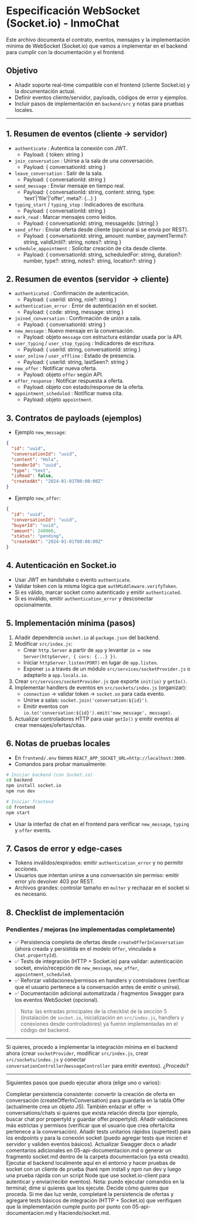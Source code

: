 # Especificación WebSocket (Socket.io) - InmoChat

Este archivo documenta el contrato, eventos, mensajes y la implementación mínima de WebSocket (Socket.io) que vamos a implementar en el backend para cumplir con la documentación y el frontend.

## Objetivo
- Añadir soporte real-time compatible con el frontend (cliente Socket.io) y la documentación actual.
- Definir eventos cliente/servidor, payloads, códigos de error y ejemplos.
- Incluir pasos de implementación en `backend/src` y notas para pruebas locales.

---

## 1. Resumen de eventos (cliente -> servidor)
- `authenticate` : Autentica la conexión con JWT.
  - Payload: { token: string }
- `join_conversation` : Unirse a la sala de una conversación.
  - Payload: { conversationId: string }
- `leave_conversation` : Salir de la sala.
  - Payload: { conversationId: string }
- `send_message` : Enviar mensaje en tiempo real.
  - Payload: { conversationId: string, content: string, type: 'text'|'file'|'offer', meta?: {...} }
- `typing_start` / `typing_stop` : Indicadores de escritura.
  - Payload: { conversationId: string }
- `mark_read` : Marcar mensajes como leídos.
  - Payload: { conversationId: string, messageIds: [string] }
- `send_offer` : Enviar oferta desde cliente (opcional si se envía por REST).
  - Payload: { conversationId: string, amount: number, paymentTerms?: string, validUntil?: string, notes?: string }
- `schedule_appointment` : Solicitar creación de cita desde cliente.
  - Payload: { conversationId: string, scheduledFor: string, duration?: number, type?: string, notes?: string, location?: string }

## 2. Resumen de eventos (servidor -> cliente)
- `authenticated` : Confirmación de autenticación.
  - Payload: { userId: string, role?: string }
- `authentication_error` : Error de autenticación en el socket.
  - Payload: { code: string, message: string }
- `joined_conversation` : Confirmación de unión a sala.
  - Payload: { conversationId: string }
- `new_message` : Nuevo mensaje en la conversación.
  - Payload: objeto `message` con estructura estándar usada por la API.
- `user_typing` / `user_stop_typing` : Indicadores de escritura.
  - Payload: { userId: string, conversationId: string }
- `user_online` / `user_offline` : Estado de presencia.
  - Payload: { userId: string, lastSeen?: string }
- `new_offer` : Notificar nueva oferta.
  - Payload: objeto `offer` según API.
- `offer_response` : Notificar respuesta a oferta.
  - Payload: objeto con estado/response de la oferta.
- `appointment_scheduled` : Notificar nueva cita.
  - Payload: objeto `appointment`.

## 3. Contratos de payloads (ejemplos)
- Ejemplo `new_message`:
```json
{
  "id": "uuid",
  "conversationId": "uuid",
  "content": "Hola",
  "senderId": "uuid",
  "type": "text",
  "isRead": false,
  "createdAt": "2024-01-01T00:00:00Z"
}
```

- Ejemplo `new_offer`:
```json
{
  "id": "uuid",
  "conversationId": "uuid",
  "buyerId": "uuid",
  "amount": 240000,
  "status": "pending",
  "createdAt": "2024-01-01T00:00:00Z"
}
```

## 4. Autenticación en Socket.io
- Usar JWT en handshake o evento `authenticate`.
- Validar token con la misma lógica que `authMiddleware.verifyToken`.
- Si es válido, marcar socket como autenticado y emitir `authenticated`.
- Si es inválido, emitir `authentication_error` y desconectar opcionalmente.

## 5. Implementación mínima (pasos)
1. Añadir dependencia `socket.io` al `package.json` del backend.
2. Modificar `src/index.js`:
   - Crear `http.Server` a partir de `app` y levantar `io = new Server(httpServer, { cors: {...} })`.
   - Iniciar `httpServer.listen(PORT)` en lugar de `app.listen`.
   - Exponer `io` a través de un módulo `src/services/socketProvider.js` o adaptarlo a `app.locals.io`.
3. Crear `src/services/socketProvider.js` que exporte `init(io)` y `getIo()`.
4. Implementar handlers de eventos en `src/sockets/index.js` (organizar):
   - `connection` -> validar token -> `socket.on` para cada evento.
   - Unirse a salas: `socket.join('conversation:${id}')`.
   - Emitir eventos con `io.to('conversation:${id}').emit('new_message', message)`.
5. Actualizar controladores HTTP para usar `getIo()` y emitir eventos al crear mensajes/ofertas/citas.

## 6. Notas de pruebas locales
- En `frontend/.env` tienes `REACT_APP_SOCKET_URL=http://localhost:3000`.
- Comandos para probar manualmente:
```bash
# Iniciar backend (con Socket.io)
cd backend
npm install socket.io
npm run dev

# Iniciar frontend
cd frontend
npm start
```
- Usar la interfaz de chat en el frontend para verificar `new_message`, `typing` y `offer` events.

## 7. Casos de error y edge-cases
- Tokens inválidos/expirados: emitir `authentication_error` y no permitir acciones.
- Usuarios que intentan unirse a una conversación sin permiso: emitir error y/o devolver 403 por REST.
- Archivos grandes: controlar tamaño en `multer` y rechazar en el socket si es necesario.

## 8. Checklist de implementación

### Pendientes / mejoras (no implementadas completamente)

 - ✅ Persistencia completa de ofertas desde `createOfferInConversation` (ahora creada y persistida en el modelo `Offer`, vinculada a `Chat.propertyId`).
- ✅ Tests de integración (HTTP + Socket.io) para validar: autenticación socket, envío/recepción de `new_message`, `new_offer`, `appointment_scheduled`.
- ✅ Reforzar validaciones/permisos en handlers y controladores (verificar que el usuario pertenece a la conversación antes de emitir o unirse).
- ✅ Documentación adicional automatizada / fragmentos Swagger para los eventos WebSocket (opcional).

> Nota: las entradas principales de la checklist de la sección 5 (instalación de `socket.io`, inicialización en `src/index.js`, handlers y conexiones desde controladores) ya fueron implementadas en el código del backend.

---

Si quieres, procedo a implementar la integración mínima en el backend ahora (crear `socketProvider`, modificar `src/index.js`, crear `src/sockets/index.js` y conectar `conversationController`/`messageController` para emitir eventos). ¿Procedo?

---

Siguientes pasos que puedo ejecutar ahora (elige uno o varios):

Completar persistencia consistente: convertir la creación de oferta en conversación (createOfferInConversation) para guardarla en la tabla Offer (actualmente crea un objeto JS). También enlazar el offer -> conversations/chats si quieres que exista relación directa (por ejemplo, buscar chat por propertyId y guardar offer.propertyId).
Añadir validaciones más estrictas y permisos (verificar que el usuario que crea oferta/cita pertenece a la conversación).
Añadir tests unitarios rápidos (supertest) para los endpoints y para la conexión socket (puedo agregar tests que inicien el servidor y validen eventos básicos).
Actualizar Swagger docs o añadir comentarios adicionales en 05-api-documentacion.md o generar un fragmento socket.md dentro de la carpeta documentacion (ya está creado).
Ejecutar el backend localmente aquí en el entorno y hacer pruebas de socket con un cliente de prueba (haré npm install y npm run dev y luego una prueba rápida con un script Node que use socket.io-client para autenticar y enviar/recibir eventos). Nota: puedo ejecutar comandos en la terminal; dime si quieres que los ejecute.
Decide cómo quieres que proceda. Si me das luz verde, completaré la persistencia de ofertas y agregaré tests básicos de integración (HTTP + Socket.io) que verifiquen que la implementación cumple punto por punto con 05-api-documentacion.md y Haciendo/socket.md.